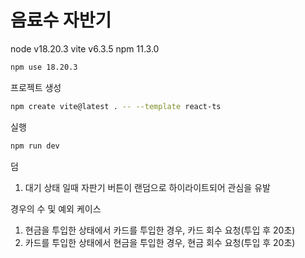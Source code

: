 # 음료수 자반기

node v18.20.3
vite v6.3.5
npm 11.3.0


```bash
npm use 18.20.3
```

프로젝트 생성
```bash
npm create vite@latest . -- --template react-ts
```

실행
```bash
npm run dev
```

덤
1. 대기 상태 일때 자판기 버튼이 랜덤으로 하이라이트되어 관심을 유발

경우의 수 및 예외 케이스
1. 현금을 투입한 상태에서 카드를 투입한 경우, 카드 회수 요청(투입 후 20초)
2. 카드를 투입한 상태에서 현금을 투입한 경우, 현금 회수 요청(투입 후 20초)
